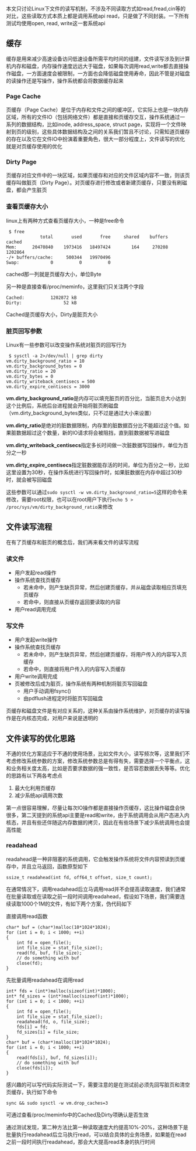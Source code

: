 本文只讨论Linux下文件的读写机制，不涉及不同读取方式如read,fread,cin等的对比，这些读取方式本质上都是调用系统api read，只是做了不同封装。一下所有测试均使用open, read, write这一套系统api

## 缓存
缓存是用来减少高速设备访问低速设备所需平均时间的组建，文件读写涉及到计算机内存和磁盘，内存操作速度远远大于磁盘，如果每次调用read,write都去直接操作磁盘，一方面速度会被限制，一方面也会降低磁盘使用寿命，因此不管是对磁盘的读操作还是写操作，操作系统都会将数据缓存起来

### Page Cache
页缓存（Page Cache）是位于内存和文件之间的缓冲区，它实际上也是一块内存区域，所有的文件IO（包括网络文件）都是直接和页缓存交互，操作系统通过一系列的数据结构，比如inode, address_space, struct page，实现将一个文件映射到页的级别，这些具体数据结构及之间的关系我们暂且不讨论，只需知道页缓存的存在以及它在文件IO中扮演着重要角色，很大一部分程度上，文件读写的优化就是对页缓存使用的优化

### Dirty Page
页缓存对应文件中的一块区域，如果页缓存和对应的文件区域内容不一致，则该页缓存叫做脏页（Dirty Page）。对页缓存进行修改或者新建页缓存，只要没有刷磁盘，都会产生脏页

### 查看页缓存大小
linux上有两种方式查看页缓存大小，一种是free命令

	 $ free
	             total       used       free     shared    buffers     cached
	Mem:      20470840    1973416   18497424        164     270208    1202864
	-/+ buffers/cache:     500344   19970496
	Swap:            0          0          0

cached那一列就是页缓存大小，单位Byte

另一种是直接查看/proc/meminfo，这里我们只关注两个字段
	
	Cached:          1202872 kB
	Dirty:                52 kB

Cached是页缓存大小，Dirty是脏页大小

### 脏页回写参数
Linux有一些参数可以改变操作系统对脏页的回写行为

	 $ sysctl -a 2>/dev/null | grep dirty
	vm.dirty_background_ratio = 10
	vm.dirty_background_bytes = 0
	vm.dirty_ratio = 20
	vm.dirty_bytes = 0
	vm.dirty_writeback_centisecs = 500
	vm.dirty_expire_centisecs = 3000

**vm.dirty_background_ratio**是内存可以填充脏页的百分比，当脏页总大小达到这个比例后，系统后台进程就会开始将脏页刷磁盘（vm.dirty_background_bytes类似，只不过是通过大小来设置）

**vm.dirty_ratio**是绝对的脏数据限制，内存里的脏数据百分比不能超过这个值。如果脏数据超过这个数量，新的IO请求将会被阻挡，直到脏数据被写进磁盘

**vm.dirty_writeback_centisecs**指定多长时间做一次脏数据写回操作，单位为百分之一秒

**vm.dirty_expire_centisecs**指定脏数据能存活的时间，单位为百分之一秒，比如这里设置为30秒，在操作系统进行写回操作时，如果脏数据在内存中超过30秒时，就会被写回磁盘

这些参数可以通过`sudo sysctl -w vm.dirty_background_ratio=5`这样的命令来修改，需要root权限，也可以在root用户下执行`echo 5 > /proc/sys/vm/dirty_background_ratio`来修改

## 文件读写流程
在有了页缓存和脏页的概念后，我们再来看文件的读写流程
### 读文件
* 用户发起read操作
* 操作系统查找页缓存
	* 若未命中，则产生缺页异常，然后创建页缓存，并从磁盘读取相应页填充页缓存
	* 若命中，则直接从页缓存返回要读取的内容
* 用户read调用完成

### 写文件 
* 用户发起write操作
* 操作系统查找页缓存
	* 若未命中，则产生缺页异常，然后创建页缓存，将用户传入的内容写入页缓存
	* 若命中，则直接将用户传入的内容写入页缓存
* 用户write调用完成
* 页被修改后成为脏页，操作系统有两种机制将脏页写回磁盘
	* 用户手动调用fsync()
	* 由pdflush进程定时将脏页写回磁盘

页缓存和磁盘文件是有对应关系的，这种关系由操作系统维护，对页缓存的读写操作是在内核态完成，对用户来说是透明的

## 文件读写的优化思路
不通的优化方案适应于不通的使用场景，比如文件大小，读写频次等，这里我们不考虑修改系统参数的方案，修改系统参数总是有得有失，需要选择一个平衡点，这和业务相关度太高，比如是否要求数据的强一致性，是否容忍数据丢失等等。优化的思路有以下两各考虑点

1. 最大化利用页缓存
2. 减少系统api调用次数

第一点很容易理解，尽量让每次IO操作都是直接操作页缓存，这比操作磁盘会快很多，第二天提到的系统api主要是read和write，由于系统调用会从用户态进入内核态，并且有些还伴随这内存数据的拷贝，因此在有些场景下减少系统调用也会提高性能

### readahead
readahead是一种非阻塞的系统调用，它会触发操作系统将文件内容预读到页缓存中，并且立马返回，函数原型如下

	ssize_t readahead(int fd, off64_t offset, size_t count);

在通常情况下，调用readahead后立马调用read并不会提高读取速度，我们通常在批量读取或在读取之前一段时间调用readahead，假设如下场景，我们需要连续读取1000个1M的文件，有如下两个方案，伪代码如下

直接调用read函数
	
	char* buf = (char*)malloc(10*1024*1024);
	for (int i = 0; i < 1000; ++i)
	{
		int fd = open_file();
		int file_size = stat_file_size();
		read(fd, buf, file_size);
		// do something with buf
		close(fd);
	}

先批量调用readahead在调用read

	int* fds = (int*)malloc(sizeof(int)*1000);
	int* fd_sizes = (int*)malloc(sizeof(int)*1000);
	for (int i = 0; i < 1000; ++i)
	{
		int fd = open_file();
		int file_size = stat_file_size();
		readahead(fd, o, file_size);
		fds[i] = fd;
		fd_sizes[i] = file_size;
	}
	char* buf = (char*)malloc(10*1024*1024);
	for (int i = 0; i < 1000; ++i)
	{
		read(fds[i], buf, fd_sizes[i]);
		// do something with buf
		close(fds[i]);
	}
	
感兴趣的可以写代码实际测试一下，需要注意的是在测试前必须先回写脏页和清空页缓存，执行如下命令

	sync && sudo sysctl -w vm.drop_caches=3

可通过查看/proc/meminfo中的Cached及Dirty项确认是否生效

通过测试发现，第二种方法比第一种读取速度大约提高10%-20%，这种场景下是批量执行readahead后立马执行read，可以结合具体的业务场景，如果能在read之前一段时间执行readahead，那会大大提高read本身的执行时间
